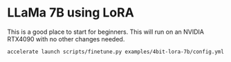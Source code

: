 # LLaMa 7B using LoRA

This is a good place to start for beginners. This will run on an NVIDIA RTX4090 with no other changes needed.

```shell
accelerate launch scripts/finetune.py examples/4bit-lora-7b/config.yml

```
